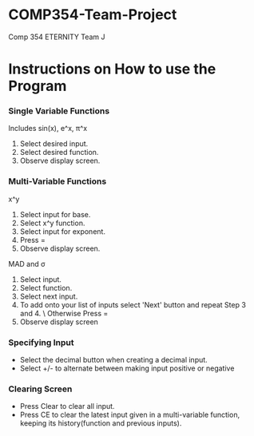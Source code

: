 # COMP354-Team-Project
Comp 354 ETERNITY Team J

# Instructions on How to use the Program

### Single Variable Functions

Includes sin(x), e^x, π^x
1.  Select desired input.
2.  Select desired function.
3.  Observe display screen.

### Multi-Variable Functions

x^y

1. Select input for base.
2. Select x^y function. 
3. Select input for exponent.
4. Press =
5. Observe display screen.

MAD and σ
1. Select input.
2. Select function. 
3. Select next input.
4. To add onto your list of inputs select 'Next' button and repeat Step 3 and 4. \\ Otherwise Press =
5. Observe display screen


### Specifying Input
- Select the decimal button when creating a decimal input.
- Select +/- to alternate between making input positive or negative

### Clearing Screen

- Press Clear to clear all input.
- Press CE to clear the latest input given in a multi-variable function, keeping its history(function and previous inputs).
